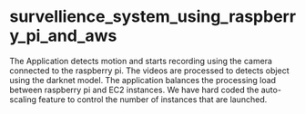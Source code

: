 # survellience_system_using_raspberry_pi_and_aws
The Application detects motion and starts recording using the camera connected to the raspberry pi. The videos are processed to detects object using the darknet model. The application balances the processing load between raspberry pi and EC2 instances. We have hard coded the auto-scaling feature to control the number of instances that are launched.
